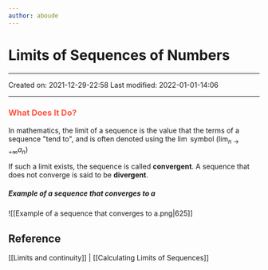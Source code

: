 ```yaml
---
author: aboude
---
```

# Limits of Sequences of Numbers
___

Created on: 2021-12-29-22:58
Last modified: 2022-01-01-14:06

___
### <span style="color: #ff5545;text-transform: capitalize;">what does it do?</span>
In mathematics, the limit of a sequence is the value that the terms of a sequence "tend to", and is often denoted using the $\lim$ symbol ($\lim_{n\to +\infty}a_n$)

If such a limit exists, the sequence is called **convergent**. A sequence that does not converge is said to be **divergent**.

##### Example of a sequence that converges to a
![[Example of a sequence that converges to a.png|625]]
## Reference
[[Limits and continuity]] | [[Calculating Limits of Sequences]]